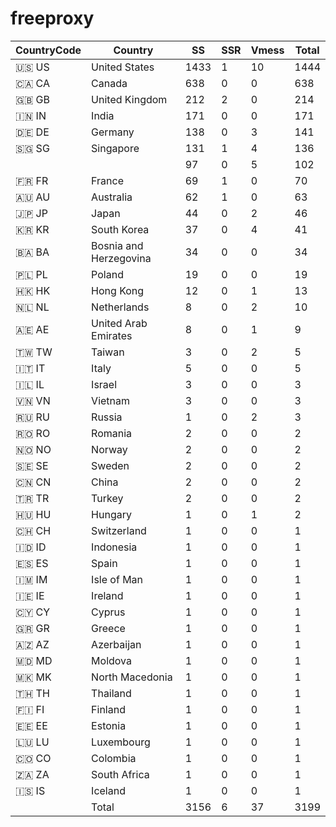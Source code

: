 # freeproxy

|CountryCode|Country|SS|SSR|Vmess|Total|
|  ----  | ----  |  ----  | ----  |  ----  | ----  |
|🇺🇸 US|United States|1433|1|10|1444|
|🇨🇦 CA|Canada|638|0|0|638|
|🇬🇧 GB|United Kingdom|212|2|0|214|
|🇮🇳 IN|India|171|0|0|171|
|🇩🇪 DE|Germany|138|0|3|141|
|🇸🇬 SG|Singapore|131|1|4|136|
| ||97|0|5|102|
|🇫🇷 FR|France|69|1|0|70|
|🇦🇺 AU|Australia|62|1|0|63|
|🇯🇵 JP|Japan|44|0|2|46|
|🇰🇷 KR|South Korea|37|0|4|41|
|🇧🇦 BA|Bosnia and Herzegovina|34|0|0|34|
|🇵🇱 PL|Poland|19|0|0|19|
|🇭🇰 HK|Hong Kong|12|0|1|13|
|🇳🇱 NL|Netherlands|8|0|2|10|
|🇦🇪 AE|United Arab Emirates|8|0|1|9|
|🇹🇼 TW|Taiwan|3|0|2|5|
|🇮🇹 IT|Italy|5|0|0|5|
|🇮🇱 IL|Israel|3|0|0|3|
|🇻🇳 VN|Vietnam|3|0|0|3|
|🇷🇺 RU|Russia|1|0|2|3|
|🇷🇴 RO|Romania|2|0|0|2|
|🇳🇴 NO|Norway|2|0|0|2|
|🇸🇪 SE|Sweden|2|0|0|2|
|🇨🇳 CN|China|2|0|0|2|
|🇹🇷 TR|Turkey|2|0|0|2|
|🇭🇺 HU|Hungary|1|0|1|2|
|🇨🇭 CH|Switzerland|1|0|0|1|
|🇮🇩 ID|Indonesia|1|0|0|1|
|🇪🇸 ES|Spain|1|0|0|1|
|🇮🇲 IM|Isle of Man|1|0|0|1|
|🇮🇪 IE|Ireland|1|0|0|1|
|🇨🇾 CY|Cyprus|1|0|0|1|
|🇬🇷 GR|Greece|1|0|0|1|
|🇦🇿 AZ|Azerbaijan|1|0|0|1|
|🇲🇩 MD|Moldova|1|0|0|1|
|🇲🇰 MK|North Macedonia|1|0|0|1|
|🇹🇭 TH|Thailand|1|0|0|1|
|🇫🇮 FI|Finland|1|0|0|1|
|🇪🇪 EE|Estonia|1|0|0|1|
|🇱🇺 LU|Luxembourg|1|0|0|1|
|🇨🇴 CO|Colombia|1|0|0|1|
|🇿🇦 ZA|South Africa|1|0|0|1|
|🇮🇸 IS|Iceland|1|0|0|1|
||Total|3156|6|37|3199|

